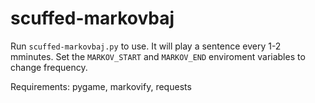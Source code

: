 # scuffed-markovbaj

Run ```scuffed-markovbaj.py``` to use. It will play a sentence every 1-2 mminutes. Set the ```MARKOV_START``` and ```MARKOV_END``` enviroment variables to change frequency.

Requirements: pygame, markovify, requests
